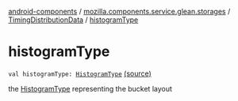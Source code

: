 [android-components](../../index.md) / [mozilla.components.service.glean.storages](../index.md) / [TimingDistributionData](index.md) / [histogramType](./histogram-type.md)

# histogramType

`val histogramType: `[`HistogramType`](../../mozilla.components.service.glean/-histogram-type/index.md) [(source)](https://github.com/mozilla-mobile/android-components/blob/master/components/service/glean/src/main/java/mozilla/components/service/glean/storages/TimingDistributionsStorageEngine.kt#L137)

the [HistogramType](../../mozilla.components.service.glean/-histogram-type/index.md) representing the bucket layout


